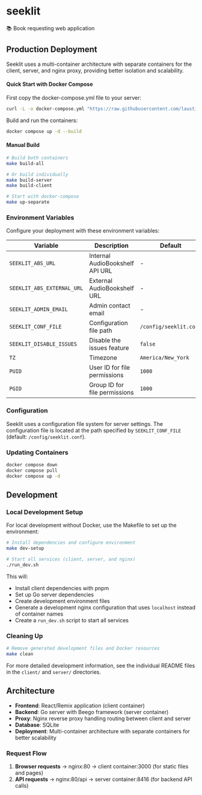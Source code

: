 # seeklit

📚 Book requesting web application

## Production Deployment

Seeklit uses a multi-container architecture with separate containers for the client, server, and nginx proxy, providing better isolation and scalability.

#### Quick Start with Docker Compose

First copy the docker-compose.yml file to your server:

```bash
curl -L -o docker-compose.yml "https://raw.githubusercontent.com/laustindasauce/seeklit/refs/heads/main/docker-compose.example.yml"
```

Build and run the containers:

```bash
docker compose up -d --build
```

#### Manual Build

```bash
# Build both containers
make build-all

# Or build individually
make build-server
make build-client

# Start with docker-compose
make up-separate
```

### Environment Variables

Configure your deployment with these environment variables:

| Variable                   | Description                     | Default                | Required |
| -------------------------- | ------------------------------- | ---------------------- | -------- |
| `SEEKLIT_ABS_URL`          | Internal AudioBookshelf API URL | -                      | Yes      |
| `SEEKLIT_ABS_EXTERNAL_URL` | External AudioBookshelf URL     | -                      | Yes      |
| `SEEKLIT_ADMIN_EMAIL`      | Admin contact email             | -                      | Yes      |
| `SEEKLIT_CONF_FILE`        | Configuration file path         | `/config/seeklit.conf` | No       |
| `SEEKLIT_DISABLE_ISSUES`   | Disable the issues feature      | `false`                | No       |
| `TZ`                       | Timezone                        | `America/New_York`     | No       |
| `PUID`                     | User ID for file permissions    | `1000`                 | No       |
| `PGID`                     | Group ID for file permissions   | `1000`                 | No       |

### Configuration

Seeklit uses a configuration file system for server settings. The configuration file is located at the path specified by `SEEKLIT_CONF_FILE` (default: `/config/seeklit.conf`).

### Updating Containers

```bash
docker compose down
docker compose pull
docker compose up -d
```

## Development

### Local Development Setup

For local development without Docker, use the Makefile to set up the environment:

```bash
# Install dependencies and configure environment
make dev-setup

# Start all services (client, server, and nginx)
./run_dev.sh
```

This will:

- Install client dependencies with pnpm
- Set up Go server dependencies
- Create development environment files
- Generate a development nginx configuration that uses `localhost` instead of container names
- Create a `run_dev.sh` script to start all services

### Cleaning Up

```bash
# Remove generated development files and Docker resources
make clean
```

For more detailed development information, see the individual README files in the `client/` and `server/` directories.

## Architecture

- **Frontend**: React/Remix application (client container)
- **Backend**: Go server with Beego framework (server container)
- **Proxy**: Nginx reverse proxy handling routing between client and server
- **Database**: SQLite
- **Deployment**: Multi-container architecture with separate containers for better scalability

### Request Flow

1. **Browser requests** → nginx:80 → client container:3000 (for static files and pages)
2. **API requests** → nginx:80/api → server container:8416 (for backend API calls)
